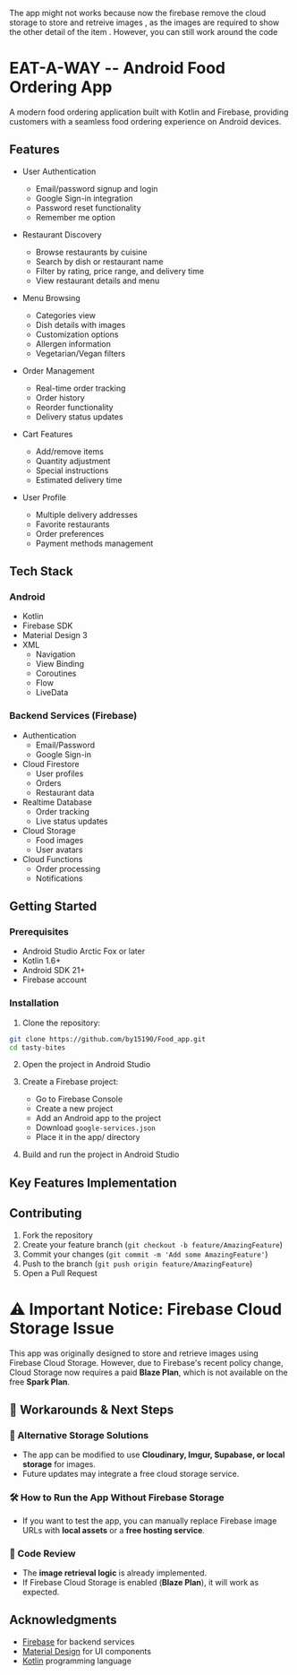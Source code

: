 The app might not works because now the firebase remove the cloud storage to store and retreive images , as the images are required to show the other detail of the item . 
However, you can still work around the code 

# EAT-A-WAY -- Android Food Ordering App

A modern food ordering application built with Kotlin and Firebase, providing customers with a seamless food ordering experience on Android devices.

## Features

- User Authentication
  - Email/password signup and login
  - Google Sign-in integration
  - Password reset functionality
  - Remember me option
- Restaurant Discovery
  - Browse restaurants by cuisine
  - Search by dish or restaurant name
  - Filter by rating, price range, and delivery time
  - View restaurant details and menu
- Menu Browsing
  - Categories view
  - Dish details with images
  - Customization options
  - Allergen information
  - Vegetarian/Vegan filters
- Order Management
  - Real-time order tracking
  - Order history
  - Reorder functionality
  - Delivery status updates
- Cart Features
  - Add/remove items
  - Quantity adjustment
  - Special instructions
  - Estimated delivery time

- User Profile
  - Multiple delivery addresses
  - Favorite restaurants
  - Order preferences
  - Payment methods management

## Tech Stack

### Android
- Kotlin
- Firebase SDK
- Material Design 3
- XML
  - Navigation
  - View Binding
  - Coroutines
  - Flow
  - LiveData

### Backend Services (Firebase)
- Authentication
  - Email/Password
  - Google Sign-in
- Cloud Firestore
  - User profiles
  - Orders
  - Restaurant data
- Realtime Database
  - Order tracking
  - Live status updates
- Cloud Storage
  - Food images
  - User avatars
- Cloud Functions
  - Order processing
  - Notifications



## Getting Started

### Prerequisites
- Android Studio Arctic Fox or later
- Kotlin 1.6+
- Android SDK 21+
- Firebase account

### Installation

1. Clone the repository:
```bash
git clone https://github.com/by15190/Food_app.git
cd tasty-bites
```

2. Open the project in Android Studio

3. Create a Firebase project:
   - Go to Firebase Console
   - Create a new project
   - Add an Android app to the project
   - Download `google-services.json`
   - Place it in the app/ directory

4. Build and run the project in Android Studio

## Key Features Implementation



## Contributing

1. Fork the repository
2. Create your feature branch (`git checkout -b feature/AmazingFeature`)
3. Commit your changes (`git commit -m 'Add some AmazingFeature'`)
4. Push to the branch (`git push origin feature/AmazingFeature`)
5. Open a Pull Request

# ⚠️ Important Notice: Firebase Cloud Storage Issue

This app was originally designed to store and retrieve images using Firebase Cloud Storage. However, due to Firebase's recent policy change, Cloud Storage now requires a paid **Blaze Plan**, which is not available on the free **Spark Plan**.

## 🚀 Workarounds & Next Steps

### 🔄 Alternative Storage Solutions
- The app can be modified to use **Cloudinary, Imgur, Supabase, or local storage** for images.
- Future updates may integrate a free cloud storage service.

### 🛠 How to Run the App Without Firebase Storage
- If you want to test the app, you can manually replace Firebase image URLs with **local assets** or a **free hosting service**.

### 🧐 Code Review
- The **image retrieval logic** is already implemented.
- If Firebase Cloud Storage is enabled (**Blaze Plan**), it will work as expected.


## Acknowledgments

- [Firebase](https://firebase.google.com) for backend services
- [Material Design](https://m3.material.io) for UI components
- [Kotlin](https://kotlinlang.org) programming language
